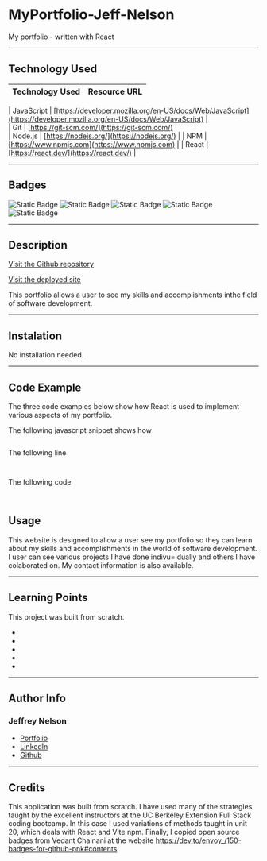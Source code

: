 # MyPortfolio-Jeff-Nelson
My portfolio - written with React

---

## Technology Used 

| Technology Used         | Resource URL           | 
| ------------- |:-------------:| 

| JavaScript     | [https://developer.mozilla.org/en-US/docs/Web/JavaScript](https://developer.mozilla.org/en-US/docs/Web/JavaScript)      |   
| Git | [https://git-scm.com/](https://git-scm.com/)     |    
| Node.js | [https://nodejs.org/](https://nodejs.org/)     |
| NPM | [https://www.npmjs.com](https://www.npmjs.com)   |
| React | [https://react.dev/](https://react.dev/)   |

---

## Badges
![Static Badge](https://img.shields.io/badge/React-20232A?style=for-the-badge&logo=react&logoColor=61DAFB)
![Static Badge](https://img.shields.io/badge/HTML5-E34F26?style=for-the-badge&logo=html5&logoColor=white)
![Static Badge](https://img.shields.io/badge/CSS3-1572B6?style=for-the-badge&logo=css3&logoColor=white)
![Static Badge](https://img.shields.io/badge/JavaScript-323330?style=for-the-badge&logo=javascript&logoColor=F7DF1E)
![Static Badge](https://img.shields.io/badge/Node.js-43853D?style=for-the-badge&logo=node.js&logoColor=white)



---

## Description

[Visit the Github repository](https://github.com/Jeffreydne/MyPortfolio-Jeff-Nelson)

[Visit the deployed site](XXXXXXXXXXXXXXXXXX)

This portfolio allows a user to see my skills and accomplishments inthe field of software development. 

---

## Instalation

No installation needed. 

---

## Code Example

The three code examples below show how React is used to implement various aspects of my portfolio.

The following javascript snippet shows how 

```JS

```
The following line 
```JS


```
The following code 


```JS


```



## Usage

This website is designed to allow a user see my portfolio so they can learn about my skills and accomplishments in the world of software development. I user can see various projects I have done indivu=idually and others I have colaborated on. My contact information is also available.

---

## Learning Points

This project was built from scratch. 

*  

* 

* 

*  

*  
   
---

## Author Info

### Jeffrey Nelson


* [Portfolio](https://jeffreydne.github.io/Jeff-Nelson-Portfolio/)
* [LinkedIn](https://www.linkedin.com/in/jeffrey-nelson13/)
* [Github](https://github.com/Jeffreydne)

---
## Credits

  This application was built from scratch. I have used many of the strategies taught by the excellent instructors at the UC Berkeley Extension Full Stack coding bootcamp. In this case I used variations of methods taught in unit 20, which deals with React and Vite npm.  Finally, I copied open source badges from Vedant Chainani at the website https://dev.to/envoy_/150-badges-for-github-pnk#contents 
